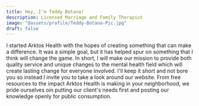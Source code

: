 ```yaml
---
title: Hey, I'm Teddy Botana!
description: Licensed Marriage and Family Therapist
image: "@assets/profile/Teddy-Botana-Pic.jpg"
draft: false
---
```


I started Arktos Health with the hopes of creating something that can make a difference. It was a simple goal, but it has helped spur on something that I think will change the game. In short, I will make our mission to provide both quality service and unique changes to the mental health field which will create lasting change for everyone involved. I'll keep it short and not bore you so instead I invite you to take a look around our website. From free resources to the impact Arktos Health is making in your neighborhood, we pride ourselves oin putting our client's needs first and posting our knowledge openly for public consumption.
